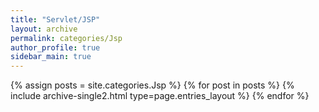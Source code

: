 ```yaml
---
title: "Servlet/JSP"
layout: archive
permalink: categories/Jsp
author_profile: true
sidebar_main: true
---
```


{% assign posts = site.categories.Jsp %}
{% for post in posts %} {% include archive-single2.html type=page.entries_layout %} {% endfor %}
